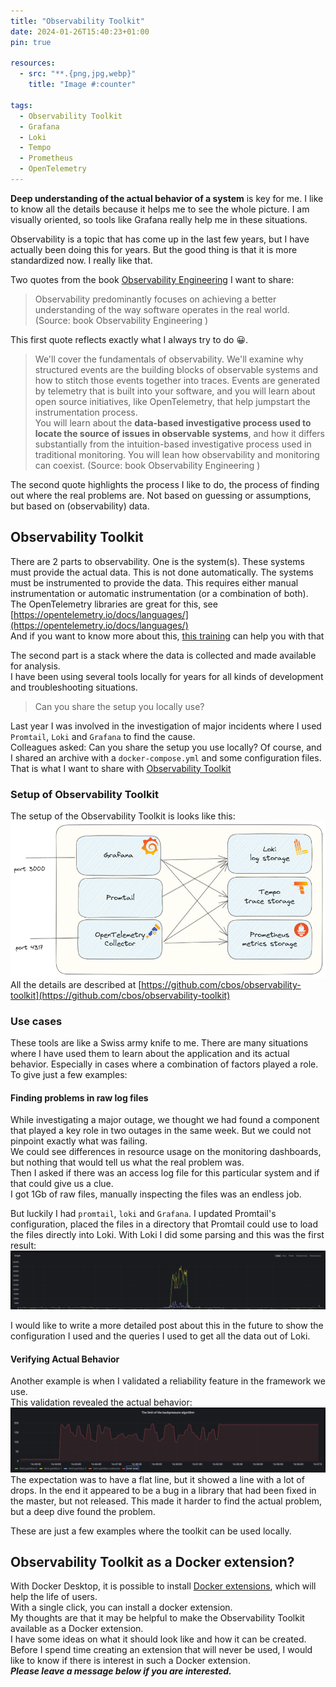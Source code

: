 ```yaml
---
title: "Observability Toolkit"
date: 2024-01-26T15:40:23+01:00
pin: true

resources:
  - src: "**.{png,jpg,webp}"
    title: "Image #:counter"

tags:
  - Observability Toolkit
  - Grafana
  - Loki
  - Tempo
  - Prometheus
  - OpenTelemetry
---
```


**Deep understanding of the actual behavior of a system** is key for me. I like to know all the details because it helps me to see the whole picture.
I am visually oriented, so tools like Grafana really help me in these situations.

Observability is a topic that has come up in the last few years, but I have actually been doing this for years. But the good thing
is that it is more standardized now. I really like that.

Two quotes from the book [Observability Engineering](https://www.oreilly.com/library/view/observability-engineering/9781492076438/) I want to share:

> Observability predominantly focuses on achieving a better understanding of the way software operates in the real world. 
> (Source: book Observability Engineering )

This first quote reflects exactly what I always try to do 😀.

> We'll cover the fundamentals of observability. We'll examine why structured events are the building blocks
> of observable systems and how to stitch those events together into traces. Events are generated by telemetry
> that is built into your software, and you will learn about open source initiatives, like OpenTelemetry, that help
> jumpstart the instrumentation process.   
> You will learn about the **data-based investigative process used to locate the source of issues in observable systems**,
> and how it differs substantially from the intuition-based investigative process used in traditional 
> monitoring. You will lean how observability and monitoring can coexist.
> (Source: book Observability Engineering )

The second quote highlights the process I like to do, the process of finding out where the real problems are. Not based
on guessing or assumptions, but based on (observability) data.

## Observability Toolkit

There are 2 parts to observability. One is the system(s). These systems must provide the actual data. This is not
done automatically. The systems must be instrumented to provide the data. 
This requires either manual instrumentation or automatic instrumentation (or a combination of both). 
The OpenTelemetry libraries are great for this, see [https://opentelemetry.io/docs/languages/](https://opentelemetry.io/docs/languages/)    
And if you want to know more about this, [this training](https://openvalue.training/observability_for_developers/) can help you with that

The second part is a stack where the data is collected and made available for analysis.    
I have been using several tools locally for years for all kinds of development and troubleshooting situations.

> Can you share the setup you locally use?

Last year I was involved in the investigation of major incidents where I used `Promtail`, `Loki` and `Grafana` to find the cause.   
Colleagues asked: Can you share the setup you use locally? Of course, and I shared an archive with a `docker-compose.yml` and some configuration files.   
That is what I want to share with [Observability Toolkit](https://github.com/cbos/observability-toolkit)

### Setup of Observability Toolkit
The setup of the Observability Toolkit is looks like this:
![](setup.png)   
All the details are described at [https://github.com/cbos/observability-toolkit](https://github.com/cbos/observability-toolkit)

### Use cases
These tools are like a Swiss army knife to me. There are many situations where I have used them to learn about the application and its actual behavior.
Especially in cases where a combination of factors played a role.
To give just a few examples:

#### Finding problems in raw log files
While investigating a major outage, we thought we had found a component that played a key role in two outages in the same week. But we could not pinpoint exactly what was failing.   
We could see differences in resource usage on the monitoring dashboards, but nothing that would tell us what the real problem was.   
Then I asked if there was an access log file for this particular system and if that could give us a clue.   
I got 1Gb of raw files, manually inspecting the files was an endless job.

But luckily I had `promtail`, `loki` and `Grafana`.
I updated Promtail's configuration, placed the files in a directory that Promtail could use to load the files directly into Loki.
With Loki I did some parsing and this was the first result:
![](response_times.png)

I would like to write a more detailed post about this in the future to show the configuration I used and the queries I used to get all the data out of Loki.

#### Verifying Actual Behavior
Another example is when I validated a reliability feature in the framework we use.   
This validation revealed the actual behavior:
![](backpressure_bug_found.png)
The expectation was to have a flat line, but it showed a line with a lot of drops. In the end it appeared to be a bug in a library that had been fixed in the master, but not released.
This made it harder to find the actual problem, but a deep dive found the problem.

These are just a few examples where the toolkit can be used locally.

## Observability Toolkit as a Docker extension?

With Docker Desktop, it is possible to install [Docker extensions](https://www.docker.com/products/extensions/), which will help the life of users.   
With a single click, you can install a docker extension.    
My thoughts are that it may be helpful to make the Observability Toolkit available as a Docker extension.   
I have some ideas on what it should look like and how it can be created.   
Before I spend time creating an extension that will never be used, I would like to know if there is interest in such a Docker extension.    
**_Please leave a message below if you are interested._**
